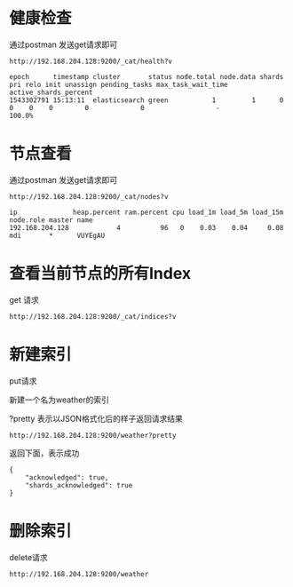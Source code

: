 
# 健康检查

通过postman 发送get请求即可
```
http://192.168.204.128:9200/_cat/health?v

epoch      timestamp cluster       status node.total node.data shards pri relo init unassign pending_tasks max_task_wait_time active_shards_percent
1543302791 15:13:11  elasticsearch green           1         1      0   0    0    0        0             0                  -                100.0%
```
# 节点查看

通过postman 发送get请求即可
```
http://192.168.204.128:9200/_cat/nodes?v

ip              heap.percent ram.percent cpu load_1m load_5m load_15m node.role master name
192.168.204.128            4          96   0    0.03    0.04     0.08 mdi       *      VUYEgAU
```

# 查看当前节点的所有Index

get 请求
```
http://192.168.204.128:9200/_cat/indices?v
```


# 新建索引

put请求

新建一个名为weather的索引

?pretty 表示以JSON格式化后的样子返回请求结果
```
http://192.168.204.128:9200/weather?pretty
```

返回下面，表示成功
```
{
    "acknowledged": true,
    "shards_acknowledged": true
}
```


# 删除索引
delete请求

```
http://192.168.204.128:9200/weather
```
